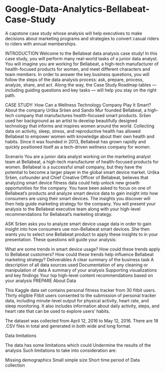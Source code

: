 # Google-Data-Analytics-Bellabeat-Case-Study
A capstone case study whose analysis will help executives to make decisions about marketing programs and strategies to convert casual riders to riders with annual memberships.

INTRODUCTION
Welcome to the Bellabeat data analysis case study! In this case study, you will perform many real-world tasks of a junior data analyst. You will imagine you are working for Bellabeat, a high-tech manufacturer of health-focused products for women, and meet different characters and team members. In order to answer the key business questions, you will follow the steps of the data analysis process: ask, prepare, process, analyze, share, and act. Along the way, the Case Study Roadmap tables — including guiding questions and key tasks — will help you stay on the right path.

CASE STUDY: How Can a Wellness Technology Company Play It Smart?
About the company
Urška Sršen and Sando Mur founded Bellabeat, a high-tech company that manufactures health-focused smart products. Sršen used her background as an artist to develop beautifully designed technology that informs and inspires women around the world. Collecting data on activity, sleep, stress, and reproductive health has allowed Bellabeat to empower women with knowledge about their own health and habits. Since it was founded in 2013, Bellabeat has grown rapidly and quickly positioned itself as a tech-driven wellness company for women.

Scenario
You are a junior data analyst working on the marketing analyst team at Bellabeat, a high-tech manufacturer of health-focused products for women. Bellabeat is a successful small company, but they have the potential to become a larger player in the global smart device market. Urška Sršen, cofounder and Chief Creative Officer of Bellabeat, believes that analyzing smart device fitness data could help unlock new growth opportunities for the company. You have been asked to focus on one of Bellabeat’s products and analyze smart device data to gain insight into how consumers are using their smart devices. The insights you discover will then help guide marketing strategy for the company. You will present your analysis to the Bellabeat executive team along with your high-level recommendations for Bellabeat’s marketing strategy.

ASK
Sršen asks you to analyze smart device usage data in order to gain insight into how consumers use non-Bellabeat smart devices. She then wants you to select one Bellabeat product to apply these insights to in your presentation. These questions will guide your analysis:

What are some trends in smart device usage?
How could these trends apply to Bellabeat customers?
How could these trends help influence Bellabeat marketing strategy?
Deliverables
A clear summary of the business task
A description of all data sources used
Documentation of any cleaning or manipulation of data
A summary of your analysis
Supporting visualizations and key findings
Your top high-level content recommendations based on your analysis
PREPARE
About Data

This Kaggle data set contains personal fitness tracker from 30 fitbit users. Thirty eligible Fitbit users consented to the submission of personal tracker data, including minute-level output for physical activity, heart rate, and sleep monitoring. It also includes information about daily activity, steps, and heart rate that can be used to explore users’ habits.

The dataset was collected from April 12, 2016 to May 12, 2016. There are 18 .CSV files in total and generated in both wide and long format.

Data limitations

The data has some limitations which could Undermine the results of the analysis Such limitations to take into consideration are:

Missing demographics
Small simple size
Short time period of Data collection
